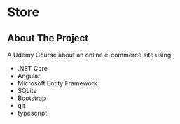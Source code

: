 # Store

## About The Project

A Udemy Course about an online e-commerce site using:

* .NET Core
* Angular
* Microsoft Entity Framework
* SQLite
* Bootstrap
* git
* typescript

